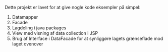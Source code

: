 Dette projekt er lavet for at give nogle kode eksempler på simpel:

1. Datamapper
2. Facade
3. Lagdeling i java packages
4. View med visning af data collection i JSP
5. Brug af Interface i DataFacade for at synliggøre lagets grænseflade mod laget ovenover